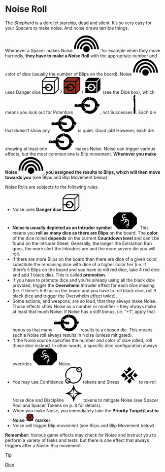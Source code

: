 # Noise Roll

The *Shepherd* is a derelict starship, dead and silent.
It’s so very easy for your Spacers to make noise.
And noise draws terrible things.

Whenever a Spacer makes Noise ![Noise Icon](svg/icon-noise.svg), for example
when they move hurriedly, **they have to make a
Noise Roll** with the appropriate number and color
of dice (usually the number of Blips on the board).
Noise ![Noise Icon](svg/icon-noise.svg) uses Danger dice ![White Danger Dice](svg/danger-dice-white.svg) / ![Red Danger Dice](svg/danger-dice-red.svg) / ![Black Danger Dice](svg/danger-dice-black.svg) (see the
Dice box), which means you look out for Potentials ![Potential Icon](svg/icon-potential.svg), not Successes ![Success Icon](svg/power-success.svg). Each die that doesn’t show
any ![Potential Icon](svg/icon-potential.svg "Potential") is quiet. Good job! However, each die
showing at least one ![Potential Icon](svg/icon-potential.svg "Potential") makes Noise. Noise can
trigger various effects, but the most common one
is Blip movement. **Whenever you make Noise ![Noise Icon](svg/icon-noise.svg),
you assigned the results to Blips, which will then
move towards you** (see Blips and Blip Movement
below).

Noise Rolls are subjects to the following rules:

- Noise uses **Danger dice ![White Danger Dice](svg/danger-dice-white.svg)**.
- **Noise is usually depicted as an Intruder
  symbol ![Intruder Symbol](svg/intruder-symbol.svg).** This means you **roll as many
  dice as there are Blips** on the board. The
  **color** of the dice rolled **depends** on the current **Countdown level** and can’t be found on
  the Intruder Sheet. Generally, the longer the
  Extraction Run goes, the more alert the Intruders are and the more severe die you will roll.
- If there are more Blips on the board than
  there are dice of a given color, substitute the
  remaining dice with dice of a higher color
  tier (i.e. if there’s 5 Blips on the board and
  you have to roll red dice, take 4 red dice and
  add 1 black die). This is called **promotion**.
- If you have to promote dice and you’re already using all the black dice provided, trigger the **Overwhelm** Intruder effect for each
  dice missing (i.e. if there’s 5 Blips on the
  board and you have to roll black dice, roll 3
  black dice and trigger the Overwhelm effect
  twice).
- Some actions, and weapons, are so loud,
  that they always make Noise. Those effects
  show Noise as a number or modifier – they
  always make at least that much Noise. If
  Noise has a stiff bonus, i.e. “+1”, apply that
  bonus as that many ![Potential Icon](svg/icon-potential.svg "Potential") results to a chosen die. This means such a Noise roll always
  results in Noise (unless mitigated).
- If the Noise source specifies the number and
  color of dice rolled, roll those dice instead.
  In other words, a specific dice configuration
  always overrides ![Intruder Symbol](svg/intruder-symbol.svg "Intruder") Noise.
- You may use Confidence ![Confidence Icon](svg/icon-confidence.svg) tokens and
  Stress ![Stress Icon](svg/icon-stress.svg) to re-roll Noise dice and Discipline ![Discipline Icon](svg/icon-discipline.svg)
  tokens to mitigate Noise (see Spacer
  Pool and Spacer Tokens on p. 8 for details).
- When you make Noise, you immediately
  take the **Priority Target/Last to Noise ![Priority Targer Icon](img/icon-target.png) marker**.
- Noise will trigger Blip movement (see Blips
  and Blip Movement below).

**Remember:** Various game effects may check for
Noise and instruct you to perform a variety of tasks
and tests, but there is one effect that always triggers
after a Noise: Blip movement.

> [!TIP]  
> [Dice](dice.md)  